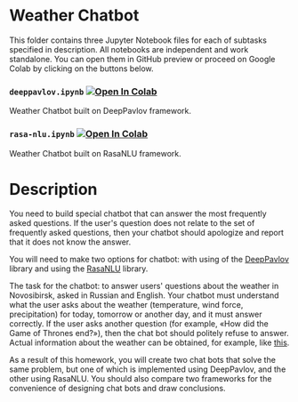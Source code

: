 # Weather Chatbot
This folder contains three Jupyter Notebook files for each of subtasks specified in description. All notebooks are independent and work standalone. You can open them in GitHub preview or proceed on Google Colab by clicking on the buttons below.

### `deeppavlov.ipynb` [![Open In Colab](https://colab.research.google.com/assets/colab-badge.svg)](https://colab.research.google.com/github/euav/natural-language-processing/blob/master/weather-chatbot/deeppavlov.ipynb)
Weather Chatbot built on DeepPavlov framework.

### `rasa-nlu.ipynb` [![Open In Colab](https://colab.research.google.com/assets/colab-badge.svg)](https://colab.research.google.com/github/euav/natural-language-processing/blob/master/weather-chatbot/rasa-nlu.ipynb)
Weather Chatbot built on RasaNLU framework.

# Description

You need to build special chatbot that can answer the most frequently asked questions. If the user's question does not relate to the set of frequently asked questions, then your chatbot should apologize and report that it does not know the answer.

You will need to make two options for chatbot: with using of the [DeepPavlov](http://docs.deeppavlov.ai/en/master/skills/faq.html) library and using the [RasaNLU](https://ajinkyat.github.io/nlp/faq-chatbot/) library.

The task for the chatbot: to answer users' questions about the weather in Novosibirsk, asked in Russian and English. Your chatbot must understand what the user asks about the weather (temperature, wind force, precipitation) for today, tomorrow or another day, and it must answer correctly. If the user asks another question (for example, «How did the Game of Thrones end?»), then the chat bot should politely refuse to answer. Actual information about the weather can be obtained, for example, like [this](https://medium.com/nexttech/how-to-use-the-openweathermap-api-with-python-c84cc7075cfc).

As a result of this homework, you will create two chat bots that solve the same problem, but one of which is implemented using DeepPavlov, and the other using RasaNLU. You should also compare two frameworks for the convenience of designing chat bots and draw conclusions.
